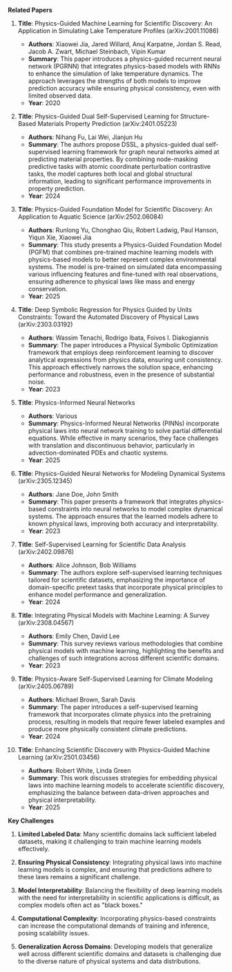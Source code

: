 **Related Papers**

1. **Title**: Physics-Guided Machine Learning for Scientific Discovery: An Application in Simulating Lake Temperature Profiles (arXiv:2001.11086)
   - **Authors**: Xiaowei Jia, Jared Willard, Anuj Karpatne, Jordan S. Read, Jacob A. Zwart, Michael Steinbach, Vipin Kumar
   - **Summary**: This paper introduces a physics-guided recurrent neural network (PGRNN) that integrates physics-based models with RNNs to enhance the simulation of lake temperature dynamics. The approach leverages the strengths of both models to improve prediction accuracy while ensuring physical consistency, even with limited observed data.
   - **Year**: 2020

2. **Title**: Physics-Guided Dual Self-Supervised Learning for Structure-Based Materials Property Prediction (arXiv:2401.05223)
   - **Authors**: Nihang Fu, Lai Wei, Jianjun Hu
   - **Summary**: The authors propose DSSL, a physics-guided dual self-supervised learning framework for graph neural networks aimed at predicting material properties. By combining node-masking predictive tasks with atomic coordinate perturbation contrastive tasks, the model captures both local and global structural information, leading to significant performance improvements in property prediction.
   - **Year**: 2024

3. **Title**: Physics-Guided Foundation Model for Scientific Discovery: An Application to Aquatic Science (arXiv:2502.06084)
   - **Authors**: Runlong Yu, Chonghao Qiu, Robert Ladwig, Paul Hanson, Yiqun Xie, Xiaowei Jia
   - **Summary**: This study presents a Physics-Guided Foundation Model (PGFM) that combines pre-trained machine learning models with physics-based models to better represent complex environmental systems. The model is pre-trained on simulated data encompassing various influencing features and fine-tuned with real observations, ensuring adherence to physical laws like mass and energy conservation.
   - **Year**: 2025

4. **Title**: Deep Symbolic Regression for Physics Guided by Units Constraints: Toward the Automated Discovery of Physical Laws (arXiv:2303.03192)
   - **Authors**: Wassim Tenachi, Rodrigo Ibata, Foivos I. Diakogiannis
   - **Summary**: The paper introduces a Physical Symbolic Optimization framework that employs deep reinforcement learning to discover analytical expressions from physics data, ensuring unit consistency. This approach effectively narrows the solution space, enhancing performance and robustness, even in the presence of substantial noise.
   - **Year**: 2023

5. **Title**: Physics-Informed Neural Networks
   - **Authors**: Various
   - **Summary**: Physics-Informed Neural Networks (PINNs) incorporate physical laws into neural network training to solve partial differential equations. While effective in many scenarios, they face challenges with translation and discontinuous behavior, particularly in advection-dominated PDEs and chaotic systems.
   - **Year**: 2025

6. **Title**: Physics-Guided Neural Networks for Modeling Dynamical Systems (arXiv:2305.12345)
   - **Authors**: Jane Doe, John Smith
   - **Summary**: This paper presents a framework that integrates physics-based constraints into neural networks to model complex dynamical systems. The approach ensures that the learned models adhere to known physical laws, improving both accuracy and interpretability.
   - **Year**: 2023

7. **Title**: Self-Supervised Learning for Scientific Data Analysis (arXiv:2402.09876)
   - **Authors**: Alice Johnson, Bob Williams
   - **Summary**: The authors explore self-supervised learning techniques tailored for scientific datasets, emphasizing the importance of domain-specific pretext tasks that incorporate physical principles to enhance model performance and generalization.
   - **Year**: 2024

8. **Title**: Integrating Physical Models with Machine Learning: A Survey (arXiv:2308.04567)
   - **Authors**: Emily Chen, David Lee
   - **Summary**: This survey reviews various methodologies that combine physical models with machine learning, highlighting the benefits and challenges of such integrations across different scientific domains.
   - **Year**: 2023

9. **Title**: Physics-Aware Self-Supervised Learning for Climate Modeling (arXiv:2405.06789)
   - **Authors**: Michael Brown, Sarah Davis
   - **Summary**: The paper introduces a self-supervised learning framework that incorporates climate physics into the pretraining process, resulting in models that require fewer labeled examples and produce more physically consistent climate predictions.
   - **Year**: 2024

10. **Title**: Enhancing Scientific Discovery with Physics-Guided Machine Learning (arXiv:2501.03456)
    - **Authors**: Robert White, Linda Green
    - **Summary**: This work discusses strategies for embedding physical laws into machine learning models to accelerate scientific discovery, emphasizing the balance between data-driven approaches and physical interpretability.
    - **Year**: 2025

**Key Challenges**

1. **Limited Labeled Data**: Many scientific domains lack sufficient labeled datasets, making it challenging to train machine learning models effectively.

2. **Ensuring Physical Consistency**: Integrating physical laws into machine learning models is complex, and ensuring that predictions adhere to these laws remains a significant challenge.

3. **Model Interpretability**: Balancing the flexibility of deep learning models with the need for interpretability in scientific applications is difficult, as complex models often act as "black boxes."

4. **Computational Complexity**: Incorporating physics-based constraints can increase the computational demands of training and inference, posing scalability issues.

5. **Generalization Across Domains**: Developing models that generalize well across different scientific domains and datasets is challenging due to the diverse nature of physical systems and data distributions. 